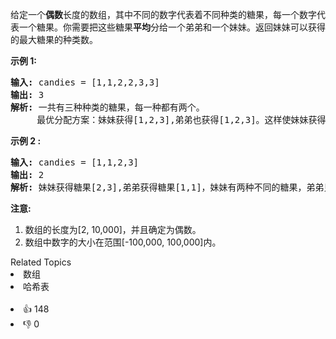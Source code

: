 <p>给定一个<strong>偶数</strong>长度的数组，其中不同的数字代表着不同种类的糖果，每一个数字代表一个糖果。你需要把这些糖果<strong>平均</strong>分给一个弟弟和一个妹妹。返回妹妹可以获得的最大糖果的种类数。</p>

<p><strong>示例 1:</strong></p>

<pre>
<strong>输入:</strong> candies = [1,1,2,2,3,3]
<strong>输出:</strong> 3
<strong>解析: </strong>一共有三种种类的糖果，每一种都有两个。
     最优分配方案：妹妹获得[1,2,3],弟弟也获得[1,2,3]。这样使妹妹获得糖果的种类数最多。
</pre>

<p><strong>示例 2 :</strong></p>

<pre>
<strong>输入:</strong> candies = [1,1,2,3]
<strong>输出:</strong> 2
<strong>解析:</strong> 妹妹获得糖果[2,3],弟弟获得糖果[1,1]，妹妹有两种不同的糖果，弟弟只有一种。这样使得妹妹可以获得的糖果种类数最多。
</pre>

<p><strong>注意:</strong></p>

<ol>
	<li>数组的长度为[2, 10,000]，并且确定为偶数。</li>
	<li>数组中数字的大小在范围[-100,000, 100,000]内。
	<ol>
	</ol>
	</li>
</ol>
<div><div>Related Topics</div><div><li>数组</li><li>哈希表</li></div></div><br><div><li>👍 148</li><li>👎 0</li></div>